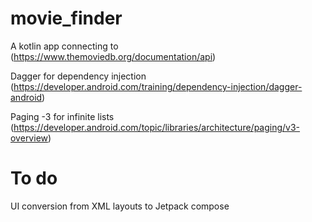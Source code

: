 # movie_finder

A kotlin app connecting to (https://www.themoviedb.org/documentation/api)

Dagger for dependency injection (https://developer.android.com/training/dependency-injection/dagger-android)

Paging -3 for infinite lists (https://developer.android.com/topic/libraries/architecture/paging/v3-overview)


# To do
UI conversion from XML layouts to Jetpack compose
